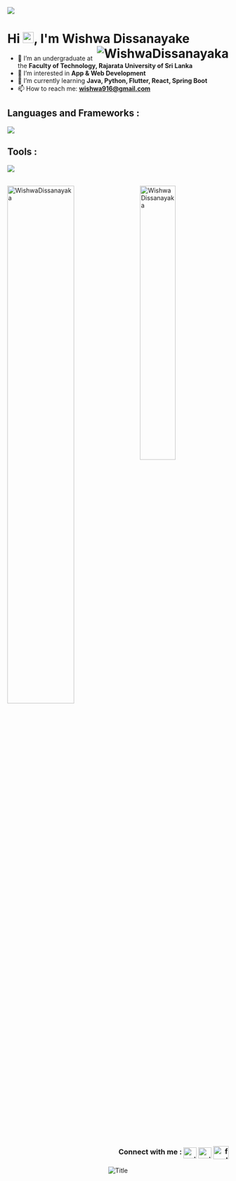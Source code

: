 ![](https://github.com/WishwaDissanayaka/WishwaDissanayaka/blob/main/cover.png)

<h1 align="left" id="macropower-title">Hi <img src="https://media.giphy.com/media/hvRJCLFzcasrR4ia7z/giphy.gif" width="25px"></a>, I'm Wishwa Dissanayake
<img  align="right" src="https://komarev.com/ghpvc/?username=WishwaDissanayaka&label=Profile%20views&color=0e75b6&style=flat" alt="WishwaDissanayaka" /> </h1>

- 🔭 I’m an undergraduate at the <b>Faculty of Technology, Rajarata University of Sri Lanka</b>
- 👀 I’m interested in <b>App & Web Development</b>
- 🌱 I’m currently learning <b>Java, Python, Flutter, React, Spring Boot</b>
- 📫 How to reach me: <b>wishwa916@gmail.com</b>

<h2 align="left">Languages and Frameworks :</h2>
<p align="left">
<a href="https://skillicons.dev"> 
<img src="https://skillicons.dev/icons?i=java,py,js,dart,flutter,firebase,react,nodejs,wordpress,html,css,tailwind,mysql,php&perline=20" /></a> </p>

<h2 align="left">Tools :</h2>
<p align="left">
<a href="https://skillicons.dev"> 
<img src="https://skillicons.dev/icons?i=vscode,androidstudio,bootstrap,sqlite,docker,git,gitlab,stackoverflow,ai,ps,pr,xd,figma,arduino&perline=20" /></a> </p>

<br>
<a href="#WishwaDissanayaka-title">
  <img width="55%" src="https://github-readme-stats.vercel.app/api?username=WishwaDissanayaka&show_icons=true&title_color=18d26e&icon_color=18d26e&text_color=ffffff&bg_color=040404&border_color=18d26e" alt="WishwaDissanayaka" align="center" /> </a>

<a href="#WishwaDissanayaka-title">
  <img width="40%" src="https://github-readme-stats.vercel.app/api/top-langs/?username=WishwaDissanayaka&title_color=18d26e&text_color=ffffff&bg_color=040404&langs_count=8&layout=compact&border_color=18d26e" alt="WishwaDissanayaka" align="right" />
</a>

<h3 align="right"><br>Connect with me :
<a href="https://www.linkedin.com/in/wishwa-dissanayaka0916" target="blank">
<img align="center" src="https://raw.githubusercontent.com/rahuldkjain/github-profile-readme-generator/master/src/images/icons/Social/linked-in-alt.svg" alt="wishwa dissanayake" height="25" width="30" /></a>
  
<a href="https://https://https://www.facebook.com/people/Wishwa-Dissanayake" target="blank">
<img align="center" src="https://raw.githubusercontent.com/rahuldkjain/github-profile-readme-generator/master/src/images/icons/Social/facebook.svg" alt="wishwa dissanayake" height="25" width="30" /></a>

<a href="https://" target="blank">
<img align="center" src="https://raw.githubusercontent.com/rahuldkjain/github-profile-readme-generator/master/src/images/icons/Social/youtube.svg" alt="feed hub" height="30" width="35" /></a>
</h3>

<div align="center">
  <img src="https://readme-typing-svg.herokuapp.com?font=Architects+Daughter&color=%2338C200&size=25&center=true&vCenter=true&height=60&width=600&lines=Coding+is+the+modern-day+equivalent+of+magic!;Happy+coding!" alt="Title"></img>
</div>
